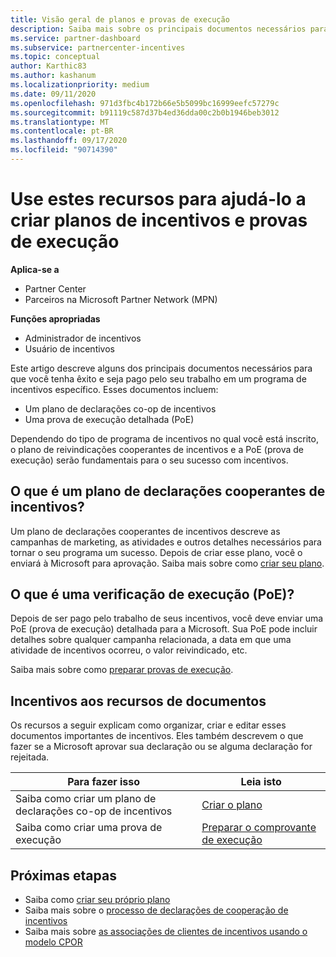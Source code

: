 ```yaml
---
title: Visão geral de planos e provas de execução
description: Saiba mais sobre os principais documentos necessários para incentivos, incluindo um plano de declarações cooperantes de incentivos e uma PoE (prova de execução) detalhada.
ms.service: partner-dashboard
ms.subservice: partnercenter-incentives
ms.topic: conceptual
author: Karthic83
ms.author: kashanum
ms.localizationpriority: medium
ms.date: 09/11/2020
ms.openlocfilehash: 971d3fbc4b172b66e5b5099bc16999eefc57279c
ms.sourcegitcommit: b91119c587d37b4ed36dda00c2b0b1946beb3012
ms.translationtype: MT
ms.contentlocale: pt-BR
ms.lasthandoff: 09/17/2020
ms.locfileid: "90714390"
---
```

# <a name="use-these-resources-to-help-you-create-incentives-plans-and-proofs-of-execution"></a>Use estes recursos para ajudá-lo a criar planos de incentivos e provas de execução

**Aplica-se a**

- Partner Center
- Parceiros na Microsoft Partner Network (MPN)

**Funções apropriadas**

- Administrador de incentivos
- Usuário de incentivos

Este artigo descreve alguns dos principais documentos necessários para que você tenha êxito e seja pago pelo seu trabalho em um programa de incentivos específico. Esses documentos incluem:

- Um plano de declarações co-op de incentivos
- Uma prova de execução detalhada (PoE)

Dependendo do tipo de programa de incentivos no qual você está inscrito, o plano de reivindicações cooperantes de incentivos e a PoE (prova de execução) serão fundamentais para o seu sucesso com incentivos.

## <a name="what-is-an-incentives-co-op-claims-plan"></a>O que é um plano de declarações cooperantes de incentivos?

Um plano de declarações cooperantes de incentivos descreve as campanhas de marketing, as atividades e outros detalhes necessários para tornar o seu programa um sucesso. Depois de criar esse plano, você o enviará à Microsoft para aprovação. Saiba mais sobre como [criar seu plano](incentives-create-your-plan.md).

## <a name="what-is-a-proof-of-execution-poe"></a>O que é uma verificação de execução (PoE)?

Depois de ser pago pelo trabalho de seus incentivos, você deve enviar uma PoE (prova de execução) detalhada para a Microsoft. Sua PoE pode incluir detalhes sobre qualquer campanha relacionada, a data em que uma atividade de incentivos ocorreu, o valor reivindicado, etc. 

Saiba mais sobre como [preparar provas de execução](incentives-prepare-your-proof-of-execution.md).

## <a name="incentives-document-resources"></a>Incentivos aos recursos de documentos

Os recursos a seguir explicam como organizar, criar e editar esses documentos importantes de incentivos. Eles também descrevem o que fazer se a Microsoft aprovar sua declaração ou se alguma declaração for rejeitada.

|  **Para fazer isso**  |  **Leia isto**  |
|--------------|-----------|
| Saiba como criar um plano de declarações co-op de incentivos | [Criar o plano](incentives-create-your-plan.md)  |
Saiba como criar uma prova de execução | [Preparar o comprovante de execução](incentives-prepare-your-proof-of-execution.md)  |

## <a name="next-steps"></a>Próximas etapas

- Saiba como [criar seu próprio plano](incentives-create-your-plan.md)
- Saiba mais sobre o [processo de declarações de cooperação de incentivos](claims-overview.md)
- Saiba mais sobre [as associações de clientes de incentivos usando o modelo CPOR](submit-osa-claim.md)